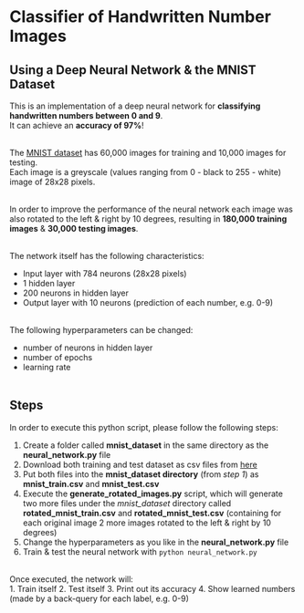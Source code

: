# Classifier of Handwritten Number Images
## Using a Deep Neural Network & the MNIST Dataset

This is an implementation of a deep neural network for <b>classifying handwritten numbers between 0 and 9</b>.<br>
It can achieve an <b>accuracy of 97%</b>!<br><br>

The [MNIST dataset](http://yann.lecun.com/exdb/mnist/) has 60,000 images for training and 10,000 images for testing.<br>
Each image is a greyscale (values ranging from 0 - black to 255 - white) image of 28x28 pixels.
<br><br>

In order to improve the performance of the neural network each image was also rotated to the left & right by 10 degrees, resulting in <b>180,000 training images</b> & <b>30,000 testing images</b>.<br><br>

The network itself has the following characteristics:<br>
- Input layer with 784 neurons (28x28 pixels)
- 1 hidden layer
- 200 neurons in hidden layer
- Output layer with 10 neurons (prediction of each number, e.g. 0-9)
<br><br>

The following hyperparameters can be changed:<br>
- number of neurons in hidden layer
- number of epochs
- learning rate
<br><br>

## Steps
In order to execute this python script, please follow the following steps:
<br>
1. Create a folder called <b>mnist_dataset</b> in the same directory as the <b>neural_network.py</b> file
2. Download both training and test dataset as csv files from [here](https://pjreddie.com/projects/mnist-in-csv/)
3. Put both files into the <b>mnist_dataset directory</b> (from <i>step 1</i>) as <b>mnist_train.csv</b> and <b>mnist_test.csv</b>
4. Execute the <b>generate_rotated_images.py</b> script, which will generate two more files under the <i>mnist_dataset</i> directory called <b>rotated_mnist_train.csv</b> and <b>rotated_mnist_test.csv</b> (containing for each original image 2 more images rotated to the left & right by 10 degrees)
5. Change the hyperparameters as you like in the <b>neural_network.py</b> file
6. Train & test the neural network with `python neural_network.py`
<br>
Once executed, the network will:
<br>
1. Train itself
2. Test itself
3. Print out its accuracy
4. Show learned numbers (made by a back-query for each label, e.g. 0-9)


